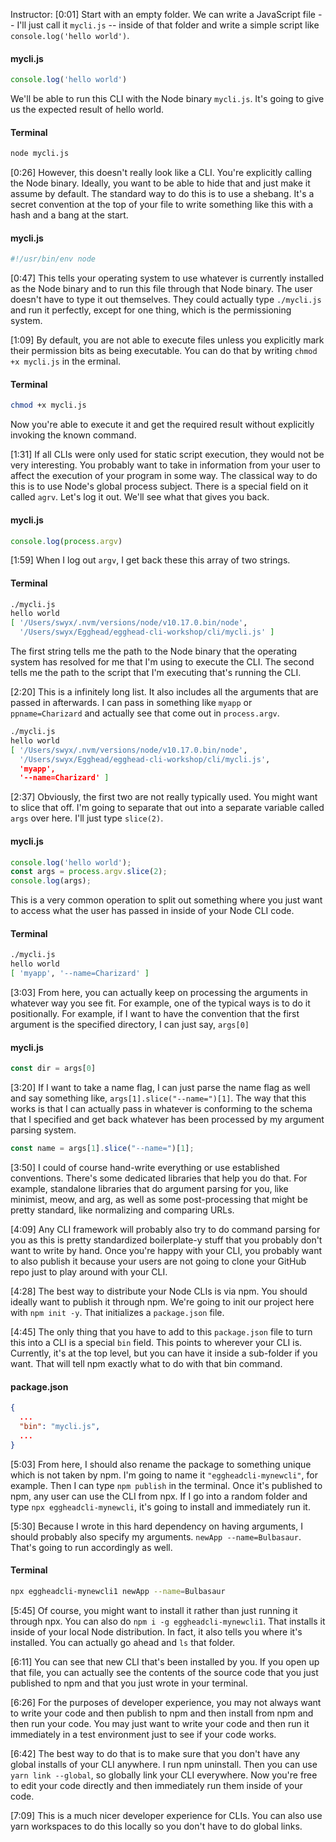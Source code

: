 Instructor: [0:01] Start with an empty folder. We can write a JavaScript file -- I'll just call it `mycli.js` -- inside of that folder and write a simple script like `console.log('hello world')`. 

#### mycli.js
```js
console.log('hello world')
```

We'll be able to run this CLI with the Node binary `mycli.js`. It's going to give us the expected result of hello world.

#### Terminal
```bash
node mycli.js
```

[0:26] However, this doesn't really look like a CLI. You're explicitly calling the Node binary. Ideally, you want to be able to hide that and just make it assume by default. The standard way to do this is to use a shebang. It's a secret convention at the top of your file to write something like this with a hash and a bang at the start.

#### mycli.js
```js
#!/usr/bin/env node
```

[0:47] This tells your operating system to use whatever is currently installed as the Node binary and to run this file through that Node binary. The user doesn't have to type it out themselves. They could actually type `./mycli.js` and run it perfectly, except for one thing, which is the permissioning system.

[1:09] By default, you are not able to execute files unless you explicitly mark their permission bits as being executable. You can do that by writing `chmod +x mycli.js` in the erminal. 

#### Terminal
```bash
chmod +x mycli.js
```

Now you're able to execute it and get the required result without explicitly invoking the known command.

[1:31] If all CLIs were only used for static script execution, they would not be very interesting. You probably want to take in information from your user to affect the execution of your program in some way. The classical way to do this is to use Node's global process subject. There is a special field on it called `agrv`. Let's log it out. We'll see what that gives you back.

#### mycli.js
```js
console.log(process.argv)
```

[1:59] When I log out `argv`, I get back these this array of two strings. 

#### Terminal
```bash
./mycli.js
hello world
[ '/Users/swyx/.nvm/versions/node/v10.17.0.bin/node',
  '/Users/swyx/Egghead/egghead-cli-workshop/cli/mycli.js' ]
```

The first string tells me the path to the Node binary that the operating system has resolved for me that I'm using to execute the CLI. The second tells me the path to the script that I'm executing that's running the CLI.

[2:20] This is a infinitely long list. It also includes all the arguments that are passed in afterwards. I can pass in something like `myapp` or `ppname=Charizard` and actually see that come out in `process.argv`.

```bash
./mycli.js
hello world
[ '/Users/swyx/.nvm/versions/node/v10.17.0.bin/node',
  '/Users/swyx/Egghead/egghead-cli-workshop/cli/mycli.js', 
  'myapp',
  '--name=Charizard' ]
```

[2:37] Obviously, the first two are not really typically used. You might want to slice that off. I'm going to separate that out into a separate variable called `args` over here. I'll just type `slice(2)`. 

#### mycli.js
```js
console.log('hello world');
const args = process.argv.slice(2);
console.log(args);
```

This is a very common operation to split out something where you just want to access what the user has passed in inside of your Node CLI code.

#### Terminal
```bash
./mycli.js
hello world
[ 'myapp', '--name=Charizard' ]
```

[3:03] From here, you can actually keep on processing the arguments in whatever way you see fit. For example, one of the typical ways is to do it positionally. For example, if I want to have the convention that the first argument is the specified directory, I can just say, `args[0]`

#### mycli.js
```js
const dir = args[0]
```

[3:20] If I want to take a name flag, I can just parse the name flag as well and say something like, `args[1].slice("--name=")[1]`. The way that this works is that I can actually pass in whatever is conforming to the schema that I specified and get back whatever has been processed by my argument parsing system.

```js
const name = args[1].slice("--name=")[1];
```

[3:50] I could of course hand-write everything or use established conventions. There's some dedicated libraries that help you do that. For example, standalone libraries that do argument parsing for you, like minimist, meow, and arg, as well as some post-processing that might be pretty standard, like normalizing and comparing URLs.

[4:09] Any CLI framework will probably also try to do command parsing for you as this is pretty standardized boilerplate-y stuff that you probably don't want to write by hand. Once you're happy with your CLI, you probably want to also publish it because your users are not going to clone your GitHub repo just to play around with your CLI.

[4:28] The best way to distribute your Node CLIs is via npm. You should ideally want to publish it through npm. We're going to init our project here with `npm init -y`. That initializes a `package.json` file.

[4:45] The only thing that you have to add to this `package.json` file to turn this into a CLI is a special `bin` field. This points to wherever your CLI is. Currently, it's at the top level, but you can have it inside a sub-folder if you want. That will tell npm exactly what to do with that bin command.

#### package.json
```json
{
  ...
  "bin": "mycli.js",
  ...
}
```

[5:03] From here, I should also rename the package to something unique which is not taken by npm. I'm going to name it `"eggheadcli-mynewcli"`, for example. Then I can type `npm publish` in the terminal. Once it's published to npm, any user can use the CLI from npx. If I go into a random folder and type `npx eggheadcli-mynewcli`, it's going to install and immediately run it.

[5:30] Because I wrote in this hard dependency on having arguments, I should probably also specify my arguments. `newApp --name=Bulbasaur`. That's going to run accordingly as well.

#### Terminal
```bash
npx eggheadcli-mynewcli1 newApp --name=Bulbasaur
```

[5:45] Of course, you might want to install it rather than just running it through npx. You can also do `npm i -g eggheadcli-mynewcli1`. That installs it inside of your local Node distribution. In fact, it also tells you where it's installed. You can actually go ahead and `ls` that folder.

[6:11] You can see that new CLI that's been installed by you. If you open up that file, you can actually see the contents of the source code that you just published to npm and that you just wrote in your terminal.

[6:26] For the purposes of developer experience, you may not always want to write your code and then publish to npm and then install from npm and then run your code. You may just want to write your code and then run it immediately in a test environment just to see if your code works.

[6:42] The best way to do that is to make sure that you don't have any global installs of your CLI anywhere. I run npm uninstall. Then you can use `yarn link --global`, so globally link your CLI everywhere. Now you're free to edit your code directly and then immediately run them inside of your code.

[7:09] This is a much nicer developer experience for CLIs. You can also use yarn workspaces to do this locally so you don't have to do global links.

